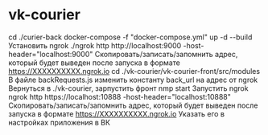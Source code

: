 # vk-courier

cd ./curier-back
docker-compose -f "docker-compose.yml" up -d --build
Установить ngrok
./ngrok http http://localhost:9000 -host-header="localhost:9000" 
Скопировать/записать/запомнить адрес, который будет выведен после запуска в формате https://XXXXXXXXXX.ngrok.io
cd ./vk-courier/vk-courier-front/src/modules
В файле backRequests.js изменить константу back_url на адрес от ngrok
Вернуться в ./vk-courier, зарпустить фронт 
nmp start
Запустить ngrok 
ngrok http https://localhost:10888 -host-header="localhost:10888"
Скопировать/записать/запомнить адрес, который будет выведен после запуска в формате https://XXXXXXXXXX.ngrok.io
Указать его в настройках приложения в ВК


